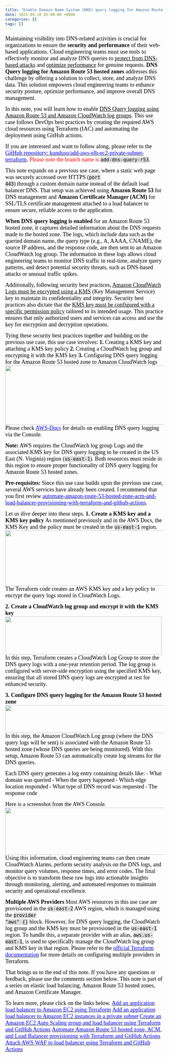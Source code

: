 ```yaml
---
title: "Enable Domain Name System (DNS) query logging for Amazon Route 53 hosted zones using Terraform"
date: 2025-04-10 05:08:00 +0000
categories: []
tags: []
---
```


<span style="font-size: 18px"><span style="font-family: calibri"><span style="color: #000000">Maintaining visibility into DNS-related activities is crucial for organizations to ensure the <strong>security and performance</strong> of their web-based applications. Cloud engineering teams must use tools to effectively monitor and analyze DNS queries to <span style="text-decoration: underline">protect from DNS-based attacks</span> and <span style="text-decoration: underline">optimize performance</span> for genuine requests. <strong>DNS Query logging for Amazon Route 53 hosted zones</strong> addresses this challenge by offering a solution to collect, store, and analyze DNS data. This solution empowers cloud engineering teams to enhance security posture, optimize performance, and improve overall DNS management.</span></span></span>
<!--more--><span style="font-size: 18px"><span style="font-family: calibri"><span style="color: #000000">In this note, you will learn how to enable <span style="text-decoration: underline">DNS Query logging using Amazon Route 53 and Amazon CloudWatch log groups</span>. This use case follows DevOps best practices by creating the required AWS cloud resources using Terraform (IAC) and automating the deployment using GitHub actions.</span></span></span>

<span style="font-size: 18px"><span style="font-family: calibri"><span style="color: #000000">If you are interested and want to follow along, please refer to the <a href="https://github.com/kunduso/add-aws-elb-ec2-private-subnet-terraform/tree/add-dns-query-r53" target="_blank" rel="noopener"><span style="color: #0000ff">GitHub repository: kunduso/add-aws-elb-ec2-private-subnet-terraform</span></a>. <span style="color: #ff0000">Please note the branch name is</span> <code style="background-color: #dcdcdc;font-size: 15px;color: #000000">add-dns-query-r53</code>.</span></span></span>

<span style="font-size: 18px"><span style="font-family: calibri"><span style="color: #000000">This note expands on a previous use case, where a static web page was securely accessed over HTTPS (<code style="background-color: #dcdcdc;font-size: 15px;color: #000000">port 443</code>) through a custom domain name instead of the default load balancer DNS. That setup was achieved using <strong>Amazon Route 53</strong> for DNS management and <strong>Amazon Certificate Manager (ACM)</strong> for SSL/TLS certificate management attached to a load balancer to ensure secure, reliable access to the application.</span></span></span>

<span style="font-size: 18px"><span style="font-family: calibri"><span style="color: #000000"><strong>When DNS query logging is enabled</strong> for an Amazon Route 53 hosted zone, it captures detailed information about the DNS requests made to the hosted zone. The logs, which include data such as the queried domain name, the query type (e.g., A, AAAA, CNAME), the source IP address, and the response code, are then sent to an Amazon CloudWatch log group. The information in these logs allows cloud engineering teams to monitor DNS traffic in real-time, analyze query patterns, and detect potential security threats, such as DNS-based attacks or unusual traffic spikes.</span></span></span>

<span style="font-size: 18px"><span style="font-family: calibri"><span style="color: #000000">Additionally, following security best practices, <span style="text-decoration: underline">Amazon CloudWatch Logs must be encrypted using a KMS</span> (Key Management Service) key to maintain its confidentiality and integrity. Security best practices also dictate that the <span style="text-decoration: underline">KMS key must be configured with a specific permission policy</span> tailored to its intended usage. This practice ensures that only authorized users and services can access and use the key for encryption and decryption operations.</span></span></span>

<span style="font-size: 18px"><span style="font-family: calibri"><span style="color: #000000">Tying these security best practices together and building on the previous use case, this use case involves:</span></span></span>
<span style="font-size: 18px"><span style="font-family: calibri"><span style="color: #000000"><strong>1.</strong> Creating a KMS key and attaching a KMS key policy</span></span></span>
<span style="font-size: 18px"><span style="font-family: calibri"><span style="color: #000000"><strong>2.</strong> Creating a CloudWatch log group and encrypting it with the KMS key</span></span></span>
<span style="font-size: 18px"><span style="font-family: calibri"><span style="color: #000000"><strong>3.</strong> Configuring DNS query logging for the Amazon Route 53 hosted zone to Amazon CloudWatch logs</span></span></span>
<img class="alignnone size-large wp-image-6050" src="https://skdevops.wordpress.com/wp-content/uploads/2025/04/114-image-1.png?w=656" alt="" width="656" height="189" />
<span style="font-size: 18px"><span style="font-family: calibri"><span style="color: #000000">Please check <a href="https://docs.aws.amazon.com/Route53/latest/DeveloperGuide/query-logs.html" target="_blank" rel="noopener"><span style="font-size: 18px"><span style="font-family: calibri"><span style="color: #0000ff">AWS-Docs</span></span></span></a> for details on enabling DNS query logging via the Console.</span></span></span>

<span style="font-size: 18px"><span style="font-family: calibri"><span style="color: #000000"><strong>Note:</strong> AWS requires the CloudWatch log group Logs and the associated KMS key for DNS query logging to be created in the US East (N. Virginia) region (<code style="background-color: #dcdcdc;font-size: 15px;color: #000000">us-east-1</code>). Both resources must reside in this region to ensure proper functionality of DNS query logging for Amazon Route 53 hosted zones. </span></span></span>

<strong><span style="font-size: 18px"><span style="font-family: calibri"><span style="color: #000000">Pre-requisites:</span></span></span></strong>
<span style="font-size: 18px"><span style="font-family: calibri"><span style="color: #000000">Since this use case builds upon the previous use case, several AWS services have already been created. I recommend that you first review <a href="https://skundunotes.com/2025/03/25/automate-amazon-route-53-hosted-zone-acm-and-load-balancer-provisioning-with-terraform-and-github-actions/" target="_blank" rel="noopener"><span style="font-size: 18px"><span style="font-family: calibri"><span style="color: #0000ff">automate-amazon-route-53-hosted-zone-acm-and-load-balancer-provisioning-with-terraform-and-github-actions</span></span></span></a>.</span></span></span>

<span style="font-size: 18px"><span style="font-family: calibri"><span style="color: #000000">Let us dive deeper into these steps.</span></span></span>
<strong><span style="font-size: 18px"><span style="font-family: calibri"><span style="color: #000000">1. Create a KMS key and a KMS key policy</span></span></span></strong>
<span style="font-size: 18px"><span style="font-family: calibri"><span style="color: #000000">As mentioned previously and in the AWS Docs, the KMS Key and the policy must be created in the <code style="background-color: #dcdcdc;font-size: 15px;color: #000000">us-east-1</code> region.</span></span></span>
<img class="alignnone size-large wp-image-6051" src="https://skdevops.wordpress.com/wp-content/uploads/2025/04/114-image-2.png?w=564" alt="" width="564" height="176" />
<span style="font-size: 18px"><span style="font-family: calibri"><span style="color: #000000">The Terraform code creates an AWS KMS key and a key policy to encrypt the query logs stored in CloudWatch Logs.</span></span></span>

<strong><span style="font-size: 18px"><span style="font-family: calibri"><span style="color: #000000">2. Create a CloudWatch log group and encrypt it with the KMS key</span></span></span></strong>
<img class="alignnone size-large wp-image-6052" src="https://skdevops.wordpress.com/wp-content/uploads/2025/04/114-image-3.png?w=497" alt="" width="497" height="121" />
<span style="font-size: 18px"><span style="font-family: calibri"><span style="color: #000000">In this step, Terraform creates a CloudWatch Log Group to store the DNS query logs with a one-year retention period. The log group is configured with server-side encryption using the specified KMS key, ensuring that all stored DNS query logs are encrypted at rest for enhanced security.</span></span></span>

<strong><span style="font-size: 18px"><span style="font-family: calibri"><span style="color: #000000">3. Configure DNS query logging for the Amazon Route 53 hosted zone</span></span></span></strong>
<img class="alignnone size-large wp-image-6053" src="https://skdevops.wordpress.com/wp-content/uploads/2025/04/114-image-4.png?w=611" alt="" width="611" height="88" />
<span style="font-size: 18px"><span style="font-family: calibri"><span style="color: #000000">In this step, the Amazon CloudWatch Log group (where the DNS query logs will be sent) is associated with the Amazon Route 53 hosted zone (whose DNS queries are being monitored). With this setup, Amazon Route 53 can automatically create log streams for the DNS queries.</span></span></span>

<span style="font-size: 18px"><span style="font-family: calibri"><span style="color: #000000">Each DNS query generates a log entry containing details like:</span></span></span>
<span style="font-size: 18px"><span style="font-family: calibri"><span style="color: #000000">- What domain was queried</span></span></span>
<span style="font-size: 18px"><span style="font-family: calibri"><span style="color: #000000">- When the query happened</span></span></span>
<span style="font-size: 18px"><span style="font-family: calibri"><span style="color: #000000">- Which edge location responded</span></span></span>
<span style="font-size: 18px"><span style="font-family: calibri"><span style="color: #000000">- What type of DNS record was requested</span></span></span>
<span style="font-size: 18px"><span style="font-family: calibri"><span style="color: #000000">- The response code</span></span></span>

<span style="font-size: 18px"><span style="font-family: calibri"><span style="color: #000000">Here is a screenshot from the AWS Console.</span></span></span>
<img class="alignnone  wp-image-6054" src="https://skdevops.wordpress.com/wp-content/uploads/2025/04/114-image-5.png?w=656" alt="" width="800" height="150" />
<span style="font-size: 18px"><span style="font-family: calibri"><span style="color: #000000">Using this information, cloud engineering teams can then create CloudWatch Alarms, perform security analysis on the DNS logs, and monitor query volumes, response times, and error codes. The final objective is to transform these raw logs into actionable insights through monitoring, alerting, and automated responses to maintain security and operational excellence.</span></span></span>

<strong><span style="font-size: 18px"><span style="font-family: calibri"><span style="color: #000000">Multiple AWS Providers</span></span></span></strong>
<span style="font-size: 18px"><span style="font-family: calibri"><span style="color: #000000">Most AWS resources in this use case are provisioned in the <code style="background-color: #dcdcdc;font-size: 15px;color: #000000">us-east-2</code> AWS region, which is managed using the <code style="background-color: #dcdcdc;font-size: 15px;color: #000000">provider "aws" {}</code> block. However, for DNS query logging, the CloudWatch log group and the KMS key must be provisioned in the <code style="background-color: #dcdcdc;font-size: 15px;color: #000000">us-east-1</code> region. To handle this, a separate provider with an alias, <code style="background-color: #dcdcdc;font-size: 15px;color: #000000">aws.us-east-1</code>, is used to specifically manage the CloudWatch log group and KMS key in that region. Please refer to the <a href="https://developer.hashicorp.com/terraform/language/providers/configuration" target="_blank" rel="noopener"><span style="font-size: 18px"><span style="font-family: calibri"><span style="color: #0000ff">official Terraform documentation</span></span></span></a> for more details on configuring multiple providers in Terraform.</span></span></span>

<span style="font-size: 18px"><span style="font-family: calibri"><span style="color: #000000">That brings us to the end of this note. If you have any questions or feedback, please use the comments section below. This note is part of a series on elastic load balancing, Amazon Route 53 hosted zones, and Amazon Certificate Manager.</span></span></span>

<span style="font-size: 18px"><span style="font-family: calibri"><span style="color: #000000">To learn more, please click on the links below.</span></span></span>
<a href="https://skundunotes.com/2022/07/30/add-an-application-load-balancer-to-aws-ec2-using-terraform/" target="_blank" rel="noopener"><span style="font-size: 18px"><span style="font-family: calibri"><span style="color: #0000ff">Add an application load balancer to Amazon EC2 using Terraform</span></span></span></a>
<a href="https://skundunotes.com/2023/07/26/attach-an-application-load-balancer-to-amazon-ec2-instances-in-a-private-subnet/" target="_blank" rel="noopener"><span style="font-size: 18px"><span style="font-family: calibri"><span style="color: #0000ff">Add an application load balancer to Amazon EC2 instances in a private subnet</span></span></span></a>
<a href="https://skundunotes.com/2023/09/12/create-amazon-ec2-auto-scaling-group-and-load-balancer-using-terraform-and-github-actions/" target="_blank" rel="noopener"><span style="font-size: 18px"><span style="font-family: calibri"><span style="color: #0000ff">Create an Amazon EC2 Auto Scaling group and load balancer using Terraform and GitHub Actions</span></span></span></a>
<a href="https://skundunotes.com/2025/03/25/automate-amazon-route-53-hosted-zone-acm-and-load-balancer-provisioning-with-terraform-and-github-actions/" target="_blank" rel="noopener"><span style="font-size: 18px"><span style="font-family: calibri"><span style="color: #0000ff">Automate Amazon Route 53 hosted zone, ACM, and Load Balancer provisioning with Terraform and GitHub Actions</span></span></span></a>
<a href="https://skundunotes.com/2025/04/06/attach-aws-waf-to-load-balancer-using-terraform-and-github-actions/" target="_blank" rel="noopener"><span style="font-size: 18px"><span style="font-family: calibri"><span style="color: #0000ff">Attach AWS WAF to load balancer using Terraform and GitHub Actions</span></span></span></a>
